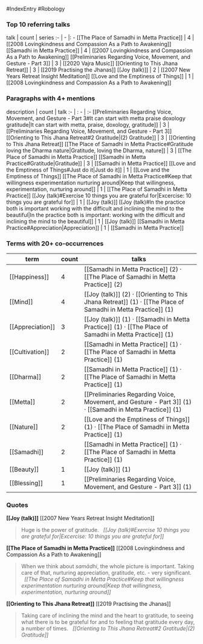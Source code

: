 #IndexEntry #Robology

### Top 10 referring talks
talk | count | series
:- | - |: -
[[The Place of Samadhi in Metta Practice]] | 4 | [[2008 Lovingkindness and Compassion As a Path to Awakening]]
[[Samadhi in Metta Practice]] | 4 | [[2007 Lovingkindness and Compassion As a Path to Awakening]]
[[Preliminaries Regarding Voice, Movement, and Gesture - Part 3]] | 3 | [[2020 Vajra Music]]
[[Orienting to This Jhana Retreat]] | 3 | [[2019 Practising the Jhanas]]
[[Joy (talk)]] | 2 | [[2007 New Years Retreat Insight Meditation]]
[[Love and the Emptiness of Things]] | 1 | [[2008 Lovingkindness and Compassion As a Path to Awakening]]

### Paragraphs with 4+ mentions
description | count | talk
:- | : - | :-
[[Preliminaries Regarding Voice, Movement, and Gesture - Part 3#It can start with metta praise doxology gratitude\|It can start with metta, praise, doxology, gratitude]] | 3 | [[Preliminaries Regarding Voice, Movement, and Gesture - Part 3]]
[[Orienting to This Jhana Retreat#2 Gratitude\|(2) Gratitude]] | 3 | [[Orienting to This Jhana Retreat]]
[[The Place of Samadhi in Metta Practice#Gratitude loving the Dharma nature\|Gratitude, loving the Dharma, nature]] | 3 | [[The Place of Samadhi in Metta Practice]]
[[Samadhi in Metta Practice#Gratitude\|Gratitude]] | 3 | [[Samadhi in Metta Practice]]
[[Love and the Emptiness of Things#Just do it\|Just do it]] | 1 | [[Love and the Emptiness of Things]]
[[The Place of Samadhi in Metta Practice#Keep that willingness experimentation nurturing around\|Keep that willingness, experimentation, nurturing around]] | 1 | [[The Place of Samadhi in Metta Practice]]
[[Joy (talk)#Exercise 10 things you are grateful for\|Excercise: 10 things you are grateful for]] | 1 | [[Joy (talk)]]
[[Joy (talk)#In the practice both is important working with the difficult and inclining the mind to the beautiful\|In the practice both is important: working with the difficult and inclining the mind to the beautiful]] | 1 | [[Joy (talk)]]
[[Samadhi in Metta Practice#Appreciation\|Appreciation]] | 1 | [[Samadhi in Metta Practice]]

### Terms with 20+ co-occurrences
term | count | talks
-|-|-
[[Happiness]] | 4 | <span class="counts">[[Samadhi in Metta Practice]] (2) · [[The Place of Samadhi in Metta Practice]] (2)</span> 
[[Mind]] | 4 | <span class="counts">[[Joy (talk)]] (2) · [[Orienting to This Jhana Retreat]] (1) · [[The Place of Samadhi in Metta Practice]] (1)</span> 
[[Appreciation]] | 3 | <span class="counts">[[Joy (talk)]] (1) · [[Samadhi in Metta Practice]] (1) · [[The Place of Samadhi in Metta Practice]] (1)</span> 
[[Cultivation]] | 2 | <span class="counts">[[Samadhi in Metta Practice]] (1) · [[The Place of Samadhi in Metta Practice]] (1)</span> 
[[Dharma]] | 2 | <span class="counts">[[Samadhi in Metta Practice]] (1) · [[The Place of Samadhi in Metta Practice]] (1)</span> 
[[Metta]] | 2 | <span class="counts">[[Preliminaries Regarding Voice, Movement, and Gesture - Part 3]] (1) · [[Samadhi in Metta Practice]] (1)</span> 
[[Nature]] | 2 | <span class="counts">[[Love and the Emptiness of Things]] (1) · [[The Place of Samadhi in Metta Practice]] (1)</span> 
[[Samadhi]] | 2 | <span class="counts">[[Samadhi in Metta Practice]] (1) · [[The Place of Samadhi in Metta Practice]] (1)</span> 
[[Beauty]] | 1 | <span class="counts">[[Joy (talk)]] (1)</span> 
[[Blessing]] | 1 | <span class="counts">[[Preliminaries Regarding Voice, Movement, and Gesture - Part 3]] (1)</span> 

### Quotes
**[[Joy (talk)]]**
<span class="counts">[[2007 New Years Retreat Insight Meditation]]</span>
> Huge is the power of gratitude. &nbsp;&nbsp;<span class="counts">_[[Joy (talk)#Exercise 10 things you are grateful for|Excercise: 10 things you are grateful for]]_</span>

**[[The Place of Samadhi in Metta Practice]]**
<span class="counts">[[2008 Lovingkindness and Compassion As a Path to Awakening]]</span>
> When we think about _samādhi_, the whole picture is important. Taking care of that, nurturing appreciation, gratitude, etc. - very significant. &nbsp;&nbsp;<span class="counts">_[[The Place of Samadhi in Metta Practice#Keep that willingness experimentation nurturing around|Keep that willingness, experimentation, nurturing around]]_</span>

**[[Orienting to This Jhana Retreat]]**
<span class="counts">[[2019 Practising the Jhanas]]</span>
> Taking care of inclining the mind and the heart to gratitude, to seeing what there is to be grateful for and to feeling that gratitude every day, a number of times. &nbsp;&nbsp;<span class="counts">_[[Orienting to This Jhana Retreat#2 Gratitude|(2) Gratitude]]_</span>


